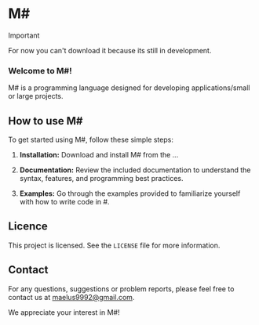 # M#
> [!important]
> For now you can't download it because its still in development.

### Welcome to M#!

M# is a programming language designed for developing applications/small or large projects.

## How to use M#

To get started using M#, follow these simple steps:

1. **Installation:**
   Download and install M# from the ...

2. **Documentation:**
   Review the included documentation to understand the syntax, features, and programming best practices.

3. **Examples:**
   Go through the examples provided to familiarize yourself with how to write code in #.

## Licence

This project is licensed. See the `LICENSE` file for more information.

## Contact

For any questions, suggestions or problem reports, please feel free to contact us at maelus9992@gmail.com.

We appreciate your interest in M#!
